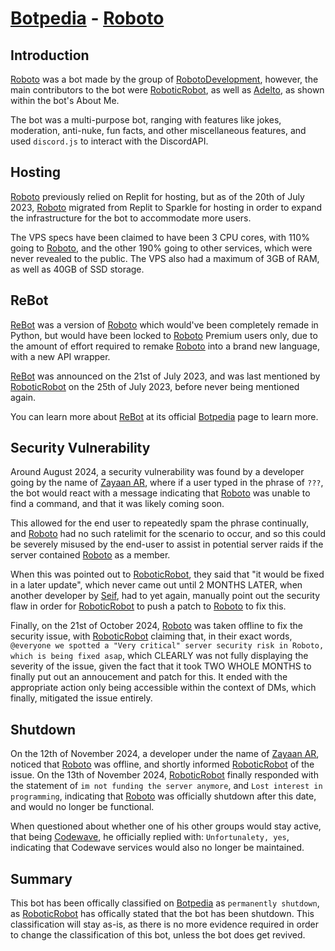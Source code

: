 # [Botpedia](/README.md) - [Roboto](/bots/roboto/README.md)

## Introduction
[Roboto](/bots/roboto/README.md) was a bot made by the group of [RobotoDevelopment](/groups/robotodevelopment/README.md), however, the main contributors to the bot were [RoboticRobot](/developers/roboticrobot/README.md), as well as [Adelto](/developers/adelto/README.md), as shown within the bot's About Me.

The bot was a multi-purpose bot, ranging with features like jokes, moderation, anti-nuke, fun facts, and other miscellaneous features, and used `discord.js` to interact with the DiscordAPI.

## Hosting
[Roboto](/bots/roboto/README.md) previously relied on Replit for hosting, but as of the 20th of July 2023, [Roboto](/bots/roboto/README.md) migrated from Replit to Sparkle for hosting in order to expand the infrastructure for the bot to accommodate more users.

The VPS specs have been claimed to have been 3 CPU cores, with 110% going to [Roboto](/bots/roboto/README.md), and the other 190% going to other services, which were never revealed to the public. The VPS also had a maximum of 3GB of RAM, as well as 40GB of SSD storage.

## ReBot
[ReBot](/bots/rebot/README.md) was a version of [Roboto](/bots/roboto/README.md) which would've been completely remade in Python, but would have been locked to [Roboto](/bots/roboto/README.md) Premium users only, due to the amount of effort required to remake [Roboto](/bots/roboto/README.md) into a brand new language, with a new API wrapper.

[ReBot](/bots/rebot/README.md) was announced on the 21st of July 2023, and was last mentioned by [RoboticRobot](/developers/roboticrobot/README.md) on the 25th of July 2023, before never being mentioned again.

You can learn more about [ReBot](/bots/rebot/README.md) at its official [Botpedia](/README.md) page to learn more.

## Security Vulnerability
Around August 2024, a security vulnerability was found by a developer going by the name of [Zayaan AR](/developers/zayaanar/README.md), where if a user typed in the phrase of `???`, the bot would react with a message indicating that [Roboto](/bots/roboto/README.md) was unable to find a command, and that it was likely coming soon.

This allowed for the end user to repeatedly spam the phrase continually, and [Roboto](/bots/roboto/README.md) had no such ratelimit for the scenario to occur, and so this could be severely misused by the end-user to assist in potential server raids if the server contained [Roboto](/bots/roboto/README.md) as a member.

When this was pointed out to [RoboticRobot](/developers/roboticrobot/README.md), they said that "it would be fixed in a later update", which never came out until 2 MONTHS LATER, when another developer by [Seif](/developers/seif/README.md), had to yet again, manually point out the security flaw in order for [RoboticRobot](/developers/roboticrobot/README.md) to push a patch to [Roboto](/bots/roboto/README.md) to fix this.

Finally, on the 21st of October 2024, [Roboto](/bots/roboto/README.md) was taken offline to fix the security issue, with [RoboticRobot](/developers/roboticrobot/README.md) claiming that, in their exact words, `@everyone we spotted a "Very critical" server security risk in Roboto, which is being fixed asap`, which CLEARLY was not fully displaying the severity of the issue, given the fact that it took TWO WHOLE MONTHS to finally put out an annoucement and patch for this. It ended with the appropriate action only being accessible within the context of DMs, which finally, mitigated the issue entirely.

## Shutdown
On the 12th of November 2024, a developer under the name of [Zayaan AR](/developers/zayaanar/README.md), noticed that [Roboto](/bots/roboto/README.md) was offline, and shortly informed [RoboticRobot](/developers/roboticrobot/README.md) of the issue. On the 13th of November 2024, [RoboticRobot](/developers/roboticrobot/README.md) finally responded with the statement of `im not funding the server anymore`, and `Lost interest in programming`, indicating that [Roboto](/bots/roboto/README.md) was officially shutdown after this date, and would no longer be functional.

When questioned about whether one of his other groups would stay active, that being [Codewave](/groups/codewave/README.md), he officially replied with: `Unfortunalety, yes`, indicating that Codewave services would also no longer be maintained.

## Summary

This bot has been offically classified on [Botpedia](/README.md) as `permanently shutdown`, as [RoboticRobot](/developers/roboticrobot/README.md) has offically stated that the bot has been shutdown. This classification will stay as-is, as there is no more evidence required in order to change the classification of this bot, unless the bot does get revived.